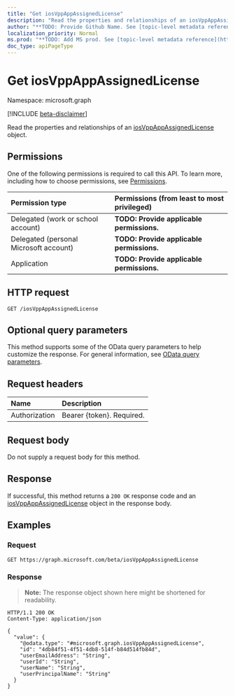 ```yaml
---
title: "Get iosVppAppAssignedLicense"
description: "Read the properties and relationships of an iosVppAppAssignedLicense object."
author: "**TODO: Provide Github Name. See [topic-level metadata reference](https://msgo.azurewebsites.net/add/document/guidelines/metadata.html#topic-level-metadata)**"
localization_priority: Normal
ms.prod: "**TODO: Add MS prod. See [topic-level metadata reference](https://msgo.azurewebsites.net/add/document/guidelines/metadata.html#topic-level-metadata)**"
doc_type: apiPageType
---
```


# Get iosVppAppAssignedLicense
Namespace: microsoft.graph

[!INCLUDE [beta-disclaimer](../../includes/beta-disclaimer.md)]

Read the properties and relationships of an [iosVppAppAssignedLicense](../resources/iosvppappassignedlicense.md) object.

## Permissions
One of the following permissions is required to call this API. To learn more, including how to choose permissions, see [Permissions](/graph/permissions-reference).

|Permission type|Permissions (from least to most privileged)|
|:---|:---|
|Delegated (work or school account)|**TODO: Provide applicable permissions.**|
|Delegated (personal Microsoft account)|**TODO: Provide applicable permissions.**|
|Application|**TODO: Provide applicable permissions.**|

## HTTP request

<!-- {
  "blockType": "ignored"
}
-->
``` http
GET /iosVppAppAssignedLicense
```

## Optional query parameters
This method supports some of the OData query parameters to help customize the response. For general information, see [OData query parameters](/graph/query-parameters).

## Request headers
|Name|Description|
|:---|:---|
|Authorization|Bearer {token}. Required.|

## Request body
Do not supply a request body for this method.

## Response

If successful, this method returns a `200 OK` response code and an [iosVppAppAssignedLicense](../resources/iosvppappassignedlicense.md) object in the response body.

## Examples

### Request
<!-- {
  "blockType": "request",
  "name": "get_iosvppappassignedlicense"
}
-->
``` http
GET https://graph.microsoft.com/beta/iosVppAppAssignedLicense
```


### Response
>**Note:** The response object shown here might be shortened for readability.
<!-- {
  "blockType": "response",
  "truncated": true,
  "@odata.type": "microsoft.graph.iosVppAppAssignedLicense"
}
-->
``` http
HTTP/1.1 200 OK
Content-Type: application/json

{
  "value": {
    "@odata.type": "#microsoft.graph.iosVppAppAssignedLicense",
    "id": "4db84f51-4f51-4db8-514f-b84d514fb84d",
    "userEmailAddress": "String",
    "userId": "String",
    "userName": "String",
    "userPrincipalName": "String"
  }
}
```

